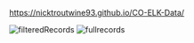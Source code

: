 https://nicktroutwine93.github.io/CO-ELK-Data/

![filteredRecords](https://github.com/NickTroutwine93/CO-ELK-Data/assets/72481848/7bda2181-d7c4-496c-b39a-e3170e2f65cf)
![fullrecords](https://github.com/NickTroutwine93/CO-ELK-Data/assets/72481848/6ed59153-05ee-4c84-a5f9-aa3d25e049ba)

